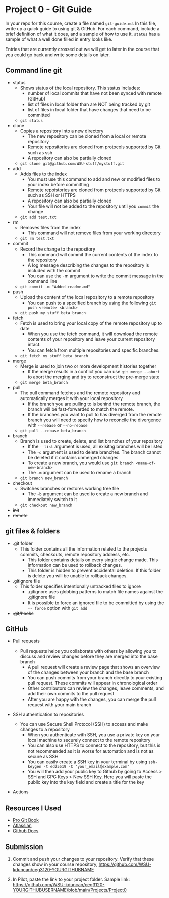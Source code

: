 # Project 0 - Git Guide

In your repo for this course, create a file named `git-guide.md`. In this file, write up a quick guide to using git & GitHub. For each command, include a brief definition of what it does, and a sample of how to use it. `status` has a sample of what a well done filled in entry looks like.

Entries that are currently crossed out we will get to later in the course that you could go back and write some details on later.

## Command line git

- status
  - Shows status of the local repository. This status includes:
    - number of local commits that have not been synced with remote (GitHub)
    - list of files in local folder than are NOT being tracked by git
    - list of files in local folder that have changes that need to be committed
  - `git status`
- clone
  - Copies a repository into a new directory
    - The new repository can be cloned from a local or remote repository
    - Remote repositories are cloned from protocols supported by Git such as ssh
    - A repository can also be partially cloned
  - `git clone git@github.com:WSU-stuff/mystuff.git`
- add
  - Adds files to the index
    - You must use this command to add and new or modified files to your index before committing
    - Remote repoistories are cloned from protocols supported by Git such as SSH or HTTPS
    - A repository can also be partially cloned
    - Your file will not be added to the repository until you `commit` the change
  - `git add test.txt`
- rm
  - Removes files from the index
    - This command will not remove files from your working directory
  - `git rm test.txt`
- commit
  - Record the change to the repository 
    - This command will commit the current contents of the index to the repository
    - A log message describing the changes to the repository is included with the commit
    - You can use the -m argument to write the commit message in the command line
  - `git commit -m "Added readme.md"`
- push
  - Upload the content of the local repository to a remote repository
    - You can push to a specified branch by using the following `git push <remote> <branch>`
  - `git push my_stuff beta_branch`
- fetch
  - Fetch is used to bring your local copy of the remote repository up to date
    - When you use the fetch command, it will download the remote contents of your repository and leave your current repository intact.
    - You can fetch from multiple repositories and specific branches.
  - `git fetch my_stuff beta_branch`
- merge  
  - Merge is used to join two or more development histories together
    - If the merge results in a conflict you can use `git merge --abort` to abort the merging and try to reconstruct the pre-merge state
  - `git merge beta_branch`
- pull
  - The pull command fetches and the remote repository and automatically merges it with your local repository
    - If the branch you are pulling to is behind the remote branch, the branch will be fast-forwarded to match the remote.
    - If the branches you want to pull to has diverged from the remote branch you will need to specify how to reconcile the divergence with `--rebase` or `--no-rebase`
  - `git pull --rebase beta_branch`
- branch
  - Branch is used to create, delete, and list branches of your repository
    - If the `--list` argument is used, all exisitng branches will be listed
    - The `-d` argument is used to delete branches. The branch cannot be deleted if it contains unmerged changes
    - To create a new branch, you would use `git branch <name-of-new-branch>`
    - The `-m` argument can be used to rename a branch
  - `git branch new_branch`
- checkout
  - Switches branches or restores working tree file
    - The `-b` argument can be used to create a new branch and immediately switch to it
  - `git checkout new_branch`
- ~~init~~
- ~~remote~~

## git files & folders

- .git folder
  - This folder contains all the information related to the projects commits, checkouts, remote repository address, etc. 
    - This folder contains details on every single change made. This information can be used to rollback changes.
    - This folder is hidden to prevent accidental deletion. If this folder is delete you will be unable to rollback changes.
- .gitignore file
  - This folder specifies intentionally untracked files to ignore
    - .gitignore uses globbing patterns to match file names against the .gitignore file
    - It is possible to force an ignored file to be committed by using the `-- force` option with `git add`
- ~~.git/hooks~~

## GitHub

- Pull requests
  - Pull requests helps you collaborate with others by allowing you to discuss and review changes before they are merged into the base branch
    - A pull request will create a review page that shows an overview of the changes between your branch and the base branch
    - You can push commits from your branch directly to your existing pull request. These commits will appear in chronological order
    - Other contributors can review the changes, leave comments, and add their own commits to the pull request
    - After you are happy with the changes, you can merge the pull request with your main branch
   
- SSH authentication to repositories
  - You can use Secure Shell Protocol (SSH) to access and make changes to a repository 
    - When you authenticate with SSH, you use a private key on your local machine to securely connect to the remote repository
    - You can also use HTTPS to connect to the repository, but this is not recommended as it is worse for automation and is not as secure as SSH
    - You can easily create a SSH key in your terminal by using `ssh-keygen -t ed25519 -C "your_email@example.com"`
    - You will then add your public key to Github by going to Access > SSH and GPG Keys > New SSH Key. Here you will paste the public key into the key field and create a title for the key  
- ~~Actions~~

## Resources I Used

- [Pro Git Book](https://git-scm.com/book/en/v2)
- [Atlassian](https://www.atlassian.com/git/tutorials)
- [Github Docs](https://docs.github.com/en)
## Submission

1. Commit and push your changes to your repository. Verify that these changes show in your course repository, https://github.com/WSU-kduncan/ceg3120-YOURGITHUBNAME

2. In Pilot, paste the link to your project folder. Sample link: https://github.com/WSU-kduncan/ceg3120-YOURGITHUBUSERNAME/blob/main/Projects/Project0

